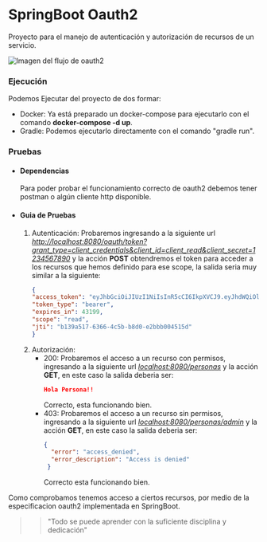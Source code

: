 # SpringBoot Oauth2
Proyecto para el manejo de autenticación y autorización de recursos de un servicio.

![Imagen del flujo de oauth2](https://uploads.toptal.io/blog/image/129096/toptal-blog-image-1549493352154-d8593c1d09444018667fd89566010f57.png)

### Ejecución
Podemos Ejecutar del proyecto de dos formar:
- Docker: Ya está preparado un
  docker-compose para ejecutarlo con el comando
  **docker-compose -d up**.
- Gradle: Podemos ejecutarlo directamente con el comando
  "gradle run".
  
### Pruebas

- #### Dependencias
    Para poder probar el funcionamiento correcto de oauth2
    debemos tener postman o algún cliente http disponible.

- #### Guia de Pruebas
    1.  Autenticación:
        Probaremos ingresando a la siguiente url
       *<http://localhost:8080/oauth/token?grant_type=client_credentials&client_id=client_read&client_secret=1234567890>*
       y la acción **POST** obtendremos el token para acceder a los recursos
       que hemos definido para ese scope, la salida seria
       muy similar a la siguiente:
        ```json
        {
        "access_token": "eyJhbGciOiJIUzI1NiIsInR5cCI6IkpXVCJ9.eyJhdWQiOlsic2VydmljZSJdLCJzY29wZSI6WyJyZWFkIl0sImV4cCI6MTYxMTkyNzY2NCwiYXV0aG9yaXRpZXMiOlsiQ0xJRU5UX1JFQUQiXSwianRpIjoiYjEzOWE1MTctNjM2Ni00YzViLWI4ZDAtZTJiYmIwMDQ1MTVkIiwiY2xpZW50X2lkIjoiY2xpZW50X3JlYWQifQ.KiqoFiuIRh8Iz6EjuP64MgKp7H9If7bR-ZALnp7g15M",
        "token_type": "bearer",
        "expires_in": 43199,
        "scope": "read",
        "jti": "b139a517-6366-4c5b-b8d0-e2bbb004515d"
        }
        
        ```
    2. Autorización:
        - 200: Probaremos el acceso a un recurso con permisos,
          ingresando a la siguiente 
          url *<localhost:8080/personas>* y la acción **GET**,
          en este caso la salida deberia ser:
            ```json
            Hola Persona!!
            ```
          Correcto, esta funcionando bien.
        - 403: Probaremos el acceso a un recurso sin permisos,
          ingresando a la siguiente 
          url *<localhost:8080/personas/admin>* y la acción **GET**,
          en este caso la salida deberia ser:
            ```json
            {
              "error": "access_denied",
              "error_description": "Access is denied"
             }
            ```
          Correcto esta funcionando bien.

Como comprobamos tenemos acceso a ciertos
recursos, por medio de la especificacion oauth2
implementada en SpringBoot.
>> "Todo se puede aprender con la suficiente disciplina y dedicación"
